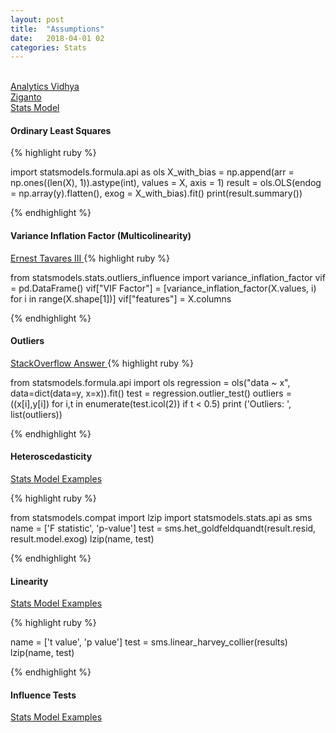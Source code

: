 ```yaml
---
layout: post
title:  "Assumptions"
date:   2018-04-01 02
categories: Stats
---
```

<br />
<a href="https://www.analyticsvidhya.com/blog/2016/07/deeper-regression-analysis-assumptions-plots-solutions/">
Analytics Vidhya
</a>
<br />
<a href="https://www.analyticsvidhya.com/blog/2016/07/deeper-regression-analysis-assumptions-plots-solutions/">
Ziganto
</a>
<br />
<a href="http://www.statsmodels.org/dev/diagnostic.html">
Stats Model
</a>

<h4>Ordinary Least Squares</h4>

{% highlight ruby %}

import statsmodels.formula.api as ols
X_with_bias = np.append(arr = np.ones((len(X), 1)).astype(int), values = X, axis = 1)
result = ols.OLS(endog = np.array(y).flatten(), exog = X_with_bias).fit()
print(result.summary())

{% endhighlight %}
<br />
<h4>Variance Inflation Factor (Multicolinearity)</h4>
<a href="https://etav.github.io/python/vif_factor_python.html">
Ernest Tavares III
</a>
{% highlight ruby %}

from statsmodels.stats.outliers_influence import variance_inflation_factor
vif = pd.DataFrame()
vif["VIF Factor"] = [variance_inflation_factor(X.values, i) for i in range(X.shape[1])]
vif["features"] = X.columns

{% endhighlight %}
<br />
<h4>Outliers</h4>
<a href="https://stackoverflow.com/questions/10231206/can-scipy-stats-identify-and-mask-obvious-outliers">
StackOverflow Answer
</a>
{% highlight ruby %}

from statsmodels.formula.api import ols
regression = ols("data ~ x", data=dict(data=y, x=x)).fit()
test = regression.outlier_test()
outliers = ((x[i],y[i]) for i,t in enumerate(test.icol(2)) if t < 0.5)
print ('Outliers: ', list(outliers))

{% endhighlight %}
<br />
<h4>Heteroscedasticity</h4>
<a href="http://www.statsmodels.org/dev/examples/notebooks/generated/regression_diagnostics.html">
Stats Model Examples
</a>

{% highlight ruby %}

from statsmodels.compat import lzip
import statsmodels.stats.api as sms
name = ['F statistic', 'p-value']
test = sms.het_goldfeldquandt(result.resid, result.model.exog)
lzip(name, test)

{% endhighlight %}
<br />
<h4>Linearity</h4>

<a href="http://www.statsmodels.org/dev/examples/notebooks/generated/regression_diagnostics.html">
Stats Model Examples
</a>

{% highlight ruby %}

name = ['t value', 'p value']
test = sms.linear_harvey_collier(results)
lzip(name, test)

{% endhighlight %}
<br />
<h4>Influence Tests</h4>

<a href="http://www.statsmodels.org/dev/examples/notebooks/generated/regression_diagnostics.html">
Stats Model Examples
</a>
